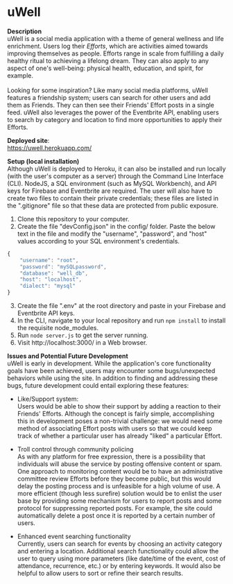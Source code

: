 # uWell

**Description**<br/>
uWell is a social media application with a theme of general wellness and life enrichment. Users log their *Efforts*, which are activities aimed towards improving themselves as people. Efforts range in scale from fulfilling a daily healthy ritual to achieving a lifelong dream. They can also apply to any aspect of one's well-being: physical health, education, and spirit, for example. <br/>
<br/>
Looking for some inspiration? Like many social media platforms, uWell features a friendship system; users can search for other users and add them as Friends. They can then see their Friends' Effort posts in a single feed. uWell also leverages the power of the Eventbrite API, enabling users to search by category and location to find more opportunities to apply their Efforts. <br/>


**Deployed site**:<br/>
https://uwell.herokuapp.com/


**Setup (local installation)**<br/>
Although uWell is deployed to Heroku, it can also be installed and run locally (with the user's computer as a server) through the Command Line Interface (CLI). NodeJS, a SQL environment (such as MySQL Workbench), and API keys for Firebase and Eventbrite are required. The user will also have to create two files to contain their private credentials; these files are listed in the ".gitignore" file so that these data are protected from public exposure. <br/>

1. Clone this repository to your computer. 
2. Create the file "devConfig.json" in the config/ folder. Paste the below text in the file and modify the "username", "password", and "host" values according to your SQL environment's credentials. 

```javascript
{
    "username": "root",
    "password": "mySQLpassword",
    "database": "well_db",
    "host": "localhost",
    "dialect": "mysql"
}
```

3. Create the file ".env" at the root directory and paste in your Firebase and Eventbrite API keys. 
4. In the CLI, navigate to your local repository and run `npm install` to install the requisite node_modules.
5. Run `node server.js` to get the server running. 
6. Visit http://localhost:3000/ in a Web browser. 


**Issues and Potential Future Development**<br/>
uWell is early in development. While the application's core functionality goals have been achieved, users may encounter some bugs/unexpected behaviors while using the site. In addition to finding and addressing these bugs, future development could entail exploring these features: <br/>

* Like/Support system: <br/>
Users would be able to show their support by adding a reaction to their Friends' Efforts. Although the concept is fairly simple, accomplishing this in development poses a non-trivial challenge: we would need some method of associating Effort posts with users so that we could keep track of whether a particular user has already "liked" a particular Effort. <br/>

* Troll control through community policing<br/>
As with any platform for free expression, there is a possibility that individuals will abuse the service by posting offensive content or spam. One approach to monitoring content would be to have an administrative committee review Efforts before they become public, but this would delay the posting process and is unfeasible for a high volume of use. A more efficient (though less surefire) solution would be to enlist the user base by providing some mechanism for users to report posts and some protocol for suppressing reported posts. For example, the site could automatically delete a post once it is reported by a certain number of users. <br/>

* Enhanced event searching functionality<br/>
Currently, users can search for events by choosing an activity category and entering a location. Additional search functionality could allow the user to query using more parameters (like date/time of the event, cost of attendance, recurrence, etc.) or by entering keywords. It would also be helpful to allow users to sort or refine their search results. <br/>
